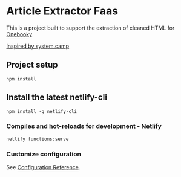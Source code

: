 # Article Extractor Faas

This is a project built to support the extraction of cleaned HTML for [Onebooky](https://onebooky.io)

[Inspired by system.camp](https://system.camp/aws/serverless-article-extract-service-using-node-js-aws-lambda/)


## Project setup

```
npm install
```

## Install the latest netlify-cli

```
npm install -g netlify-cli
```

### Compiles and hot-reloads for development - Netlify 

```
netlify functions:serve 
```

### Customize configuration

See [Configuration Reference](https://cli.netlify.com/functions-dev/).
